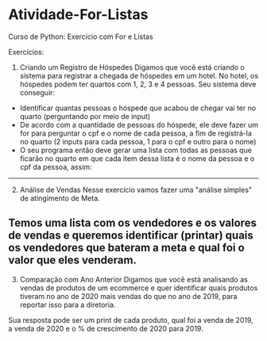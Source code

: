 # Atividade-For-Listas
 Curso de Python: Exercício com For e Listas
 
 Exercícios:
 
1. Criando um Registro de Hóspedes
Digamos que você está criando o sistema para registrar a chegada de hóspedes em um hotel. No hotel, os hóspedes podem ter quartos com 1, 2, 3 e 4 pessoas. Seu sistema deve conseguir:

* Identificar quantas pessoas o hóspede que acabou de chegar vai ter no quarto (perguntando por meio de input)
* De acordo com a quantidade de pessoas do hóspede, ele deve fazer um for para perguntar o cpf e o nome de cada pessoa, a fim de registrá-la no quarto (2 inputs para cada pessoa, 1 para o cpf e outro para o nome)
* O seu programa então deve gerar uma lista com todas as pessoas que ficarão no quarto em que cada item dessa lista é o nome da pessoa e o cpf da pessoa, assim:

------------------------------------------------------------------------------------------------------------------------------------------------------------
2. Análise de Vendas
Nesse exercício vamos fazer uma "análise simples" de atingimento de Meta.

Temos uma lista com os vendedores e os valores de vendas e queremos identificar (printar) quais os vendedores que bateram a meta e qual foi o valor que eles venderam.
------------------------------------------------------------------------------------------------------------------------------------------------------------
3. Comparação com Ano Anterior
Digamos que você está analisando as vendas de produtos de um ecommerce e quer identificar quais produtos tiveram no ano de 2020 mais vendas do que no ano de 2019, para reportar isso para a diretoria.

Sua resposta pode ser um print de cada produto, qual foi a venda de 2019, a venda de 2020 e o % de crescimento de 2020 para 2019.


